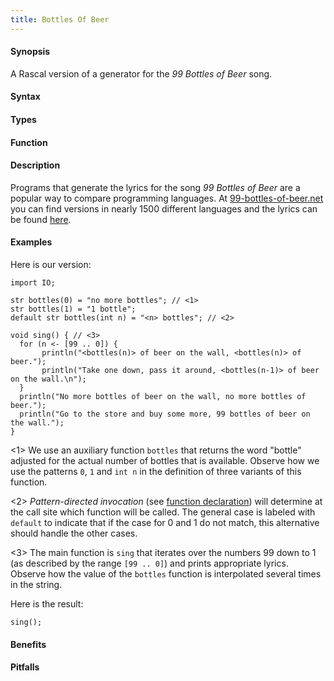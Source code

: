 ```yaml
---
title: Bottles Of Beer
---
```


#### Synopsis

A Rascal version of a generator for the _99 Bottles of Beer_ song.

#### Syntax

#### Types

#### Function

#### Description

Programs that generate the lyrics for the song _99 Bottles of Beer_ are a popular way to compare programming languages.
At [99-bottles-of-beer.net](http://99-bottles-of-beer.net/) you can find versions in nearly 1500 different languages
and the lyrics can be found [here](http://99-bottles-of-beer.net/lyrics.html).

#### Examples

Here is our version:
```rascal-commands
import IO;

str bottles(0) = "no more bottles"; // <1>
str bottles(1) = "1 bottle";
default str bottles(int n) = "<n> bottles"; // <2>

void sing() { // <3>
  for (n <- [99 .. 0]) {
       println("<bottles(n)> of beer on the wall, <bottles(n)> of beer.");
       println("Take one down, pass it around, <bottles(n-1)> of beer on the wall.\n");
  }  
  println("No more bottles of beer on the wall, no more bottles of beer.");
  println("Go to the store and buy some more, 99 bottles of beer on the wall.");
}
```

                
<1> We use an auxiliary function `bottles` that returns the word "bottle" adjusted for the actual number of bottles that is available.
Observe how we use the patterns `0`, `1` and `int n` in the definition of three variants of this function.

<2> _Pattern-directed invocation_ (see [function declaration]((Rascal:Declarations-Function))) will determine at the call site which function will be called. The
general case is labeled with `default` to indicate that if the case for 0 and 1 do not match, this alternative should handle the other cases. 

<3> The main function is `sing` that iterates over the numbers 99 down to 1 (as described by the range `[99 .. 0]`)
and prints appropriate lyrics. Observe how the value  of the `bottles` function is interpolated several times in the string.

Here is the result:

```rascal-shell,continue
sing();
```


#### Benefits

#### Pitfalls

